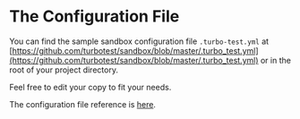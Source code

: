 # The Configuration File

You can find the sample sandbox configuration file `.turbo-test.yml` at 
[https://github.com/turbotest/sandbox/blob/master/.turbo_test.yml](https://github.com/turbotest/sandbox/blob/master/.turbo_test.yml)
or in the root of your project directory.

Feel free to edit your copy to fit your needs.

The configuration file reference is [here](../config-file).
 